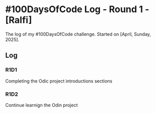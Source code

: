 # #100DaysOfCode Log - Round 1 - [Ralfi]

The log of my #100DaysOfCode challenge. Started on [April, Sunday, 2025].

## Log

### R1D1 
Completing the Odic project introductions sections

### R1D2
Continue learnign the Odin project 
